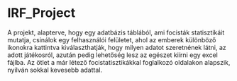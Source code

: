 # IRF_Project
A projekt, alapterve, hogy egy adatbázis táblából, ami focisták statisztikáit mutatja, csinálok egy felhasználói felületet, ahol az emberek különböző ikonokra kattintva kiválaszthatják, hogy milyen adatot szeretnének látni, az adott játékosról, azután pedig lehetőség lesz az egészet kiírni egy excel fájlba. Az ötlet a már létező focistatisztikákkal foglalkozó oldalakon alapszik, nyilván sokkal kevesebb adattal.

